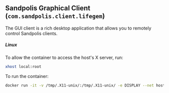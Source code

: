 ## Sandpolis Graphical Client (`com.sandpolis.client.lifegem`)

The GUI client is a rich desktop application that allows you to remotely control Sandpolis clients.

##### Linux
To allow the container to access the host's X server, run:
```sh
xhost local:root
```

To run the container:
```sh
docker run -it -v /tmp/.X11-unix/:/tmp/.X11-unix/ -e DISPLAY --net host sandpolis/client/lifegem:debug
```